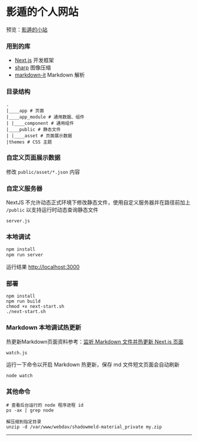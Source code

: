# 影遁的个人网站

预览：[影遁的小站](https://shadowmeld.cool)

### 用到的库
- [Next.js](https://nextjs.org/) 开发框架
- [sharp](https://sharp.pixelplumbing.com/) 图像压缩
- [markdown-it](https://github.com/markdown-it/markdown-it) Markdown 解析

### 目录结构

```
.
|____app # 页面
|____app_module # 通用数据、组件
| |____component # 通用组件
|____public # 静态文件
| |____asset # 页面展示数据
|themes # CSS 主题
```

### 自定义页面展示数据

修改 `public/asset/*.json` 内容

### 自定义服务器

NextJS 不允许动态正式环境下修改静态文件，使用自定义服务器并在路径前加上 `/public` 以支持运行时动态查询静态文件

`server.js`

### 本地调试

```bash
npm install
npm run server
```

运行结果 [http://localhost:3000](http://localhost:3000)


### 部署

```
npm install
npm run build
chmod +x next-start.sh
./next-start.sh
```

### Markdown 本地调试热更新

热更新Markdown页面资料参考：[监听 Markdown 文件并热更新 Next.js 页面](https://gauliang.github.io/blogs/2022/watch-markdown-files-and-hot-load-the-nextjs-page/)

`watch.js`

运行一下命令以开启 Markdown 热更新，保存 md 文件短文页面会自动刷新
```
node watch
```

### 其他命令

```
# 查看后台运行的 node 程序进程 id
ps -ax | grep node

解压缩到指定目录
unzip -d /var/www/webdav/shadowmeld-material_private my.zip
```

---